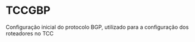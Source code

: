 # TCCGBP
Configuração inicial do protocolo BGP, utilizado para a configuração dos roteadores no TCC 
